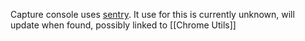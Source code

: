 Capture console uses [sentry](https://github.com/getsentry/sentry-javascript). It use for this is currently unknown, will update when found, possibly linked to [[Chrome Utils]]
